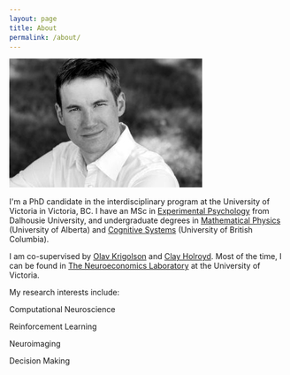 ```yaml
---
layout: page
title: About
permalink: /about/
---
```

![cameron](/images/cameron.jpg)

I'm a PhD candidate in the interdisciplinary program at the University of Victoria in Victoria, BC. I have an MSc in [Experimental Psychology](https://www.dal.ca/faculty/science/psychology_neuroscience.html) from Dalhousie University, and undergraduate degrees in [Mathematical Physics](https://www.ualberta.ca/physics/) (University of Alberta) and [Cognitive Systems](https://cogsys.ubc.ca/) (University of British Columbia).

I am co-supervised by [Olav Krigolson](http://www.olavkrigolson.com/) and [Clay Holroyd](https://www.uvic.ca/socialsciences/psychology/people/faculty-directory/holroydclay.php). Most of the time, I can be found in [The Neuroeconomics Laboratory](http://www.neuroeconlab.com/) at the University of Victoria.

My research interests include:

Computational Neuroscience

Reinforcement Learning

Neuroimaging

Decision Making
